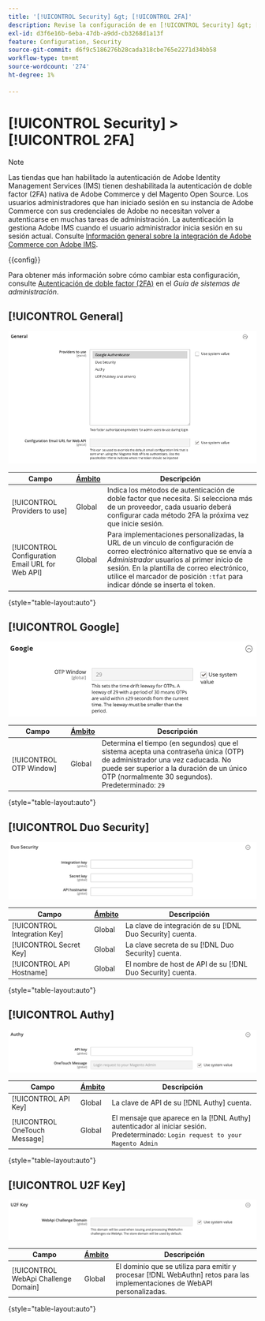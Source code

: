 ```yaml
---
title: '[!UICONTROL Security] &gt; [!UICONTROL 2FA]'
description: Revise la configuración de en [!UICONTROL Security] &gt; [!UICONTROL 2FA] del Administrador de Commerce.
exl-id: d3f6e16b-6eba-47db-a9dd-cb3268d1a13f
feature: Configuration, Security
source-git-commit: d6f9c5186276b28cada318cbe765e2271d34bb58
workflow-type: tm+mt
source-wordcount: '274'
ht-degree: 1%

---
```


# [!UICONTROL Security] > [!UICONTROL 2FA]

>[!NOTE]
>
>Las tiendas que han habilitado la autenticación de Adobe Identity Management Services (IMS) tienen deshabilitada la autenticación de doble factor (2FA) nativa de Adobe Commerce y del Magento Open Source. Los usuarios administradores que han iniciado sesión en su instancia de Adobe Commerce con sus credenciales de Adobe no necesitan volver a autenticarse en muchas tareas de administración. La autenticación la gestiona Adobe IMS cuando el usuario administrador inicia sesión en su sesión actual. Consulte [Información general sobre la integración de Adobe Commerce con Adobe IMS](https://experienceleague.adobe.com/docs/commerce-admin/start/admin/ims/adobe-ims-integration-overview.html).

{{config}}

Para obtener más información sobre cómo cambiar esta configuración, consulte [Autenticación de doble factor (2FA)](../../systems/security-two-factor-authentication.md) en el _Guía de sistemas de administración_.

## [!UICONTROL General]

![General](./assets/2fa-general.png)<!-- zoom -->

| Campo | [Ámbito](../../getting-started/websites-stores-views.md#scope-settings) | Descripción |
|--- |--- |--- |
| [!UICONTROL Providers to use] | Global | Indica los métodos de autenticación de doble factor que necesita. Si selecciona más de un proveedor, cada usuario deberá configurar cada método 2FA la próxima vez que inicie sesión. |
| [!UICONTROL Configuration Email URL for Web API] | Global | Para implementaciones personalizadas, la URL de un vínculo de configuración de correo electrónico alternativo que se envía a _Administrador_ usuarios al primer inicio de sesión. En la plantilla de correo electrónico, utilice el marcador de posición `:tfat` para indicar dónde se inserta el token. |

{style="table-layout:auto"}

## [!UICONTROL Google]

![Google](./assets/2fa-google.png)<!-- zoom -->

| Campo | [Ámbito](../../getting-started/websites-stores-views.md#scope-settings) | Descripción |
|--- |--- |--- |
| [!UICONTROL OTP Window] | Global | Determina el tiempo (en segundos) que el sistema acepta una contraseña única (OTP) de administrador una vez caducada. No puede ser superior a la duración de un único OTP (normalmente 30 segundos). Predeterminado: `29` |

{style="table-layout:auto"}

## [!UICONTROL Duo Security]

![Seguridad Duo](./assets/2fa-duo-security.png)<!-- zoom -->

| Campo | [Ámbito](../../getting-started/websites-stores-views.md#scope-settings) | Descripción |
|--- |--- |--- |
| [!UICONTROL Integration Key] | Global | La clave de integración de su [!DNL Duo Security] cuenta. |
| [!UICONTROL Secret Key] | Global | La clave secreta de su [!DNL Duo Security] cuenta. |
| [!UICONTROL API Hostname] | Global | El nombre de host de API de su [!DNL Duo Security] cuenta. |

{style="table-layout:auto"}

## [!UICONTROL Authy]

![Autoridad](./assets/2fa-authy.png)<!-- zoom -->

| Campo | [Ámbito](../../getting-started/websites-stores-views.md#scope-settings) | Descripción |
|--- |--- |--- |
| [!UICONTROL API Key] | Global | La clave de API de su [!DNL Authy] cuenta. |
| [!UICONTROL OneTouch Message] | Global | El mensaje que aparece en la [!DNL Authy] autenticador al iniciar sesión. Predeterminado: `Login request to your Magento Admin` |

{style="table-layout:auto"}

## [!UICONTROL U2F Key]

![Clave U2F](./assets/2fa-u2f-key.png)<!-- zoom -->

| Campo | [Ámbito](../../getting-started/websites-stores-views.md#scope-settings) | Descripción |
|--- |--- |--- |
| [!UICONTROL WebApi Challenge Domain] | Global | El dominio que se utiliza para emitir y procesar [!DNL WebAuthn] retos para las implementaciones de WebAPI personalizadas. |

{style="table-layout:auto"}
